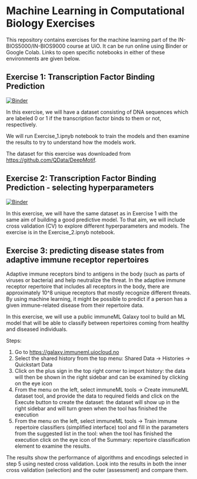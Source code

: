 # Machine Learning in Computational Biology Exercises

This repository contains exercises for the machine learning part of the IN-BIOS5000/IN-BIOS9000 course at UiO. It can be run online using Binder or Google Colab. Links to open specific notebooks in either of these environments are given below.

## Exercise 1: Transcription Factor Binding Prediction

[![Binder](https://mybinder.org/badge_logo.svg)](https://mybinder.org/v2/gh/uio-bmi/machine_learning_in_comp_bio_exercises/main?labpath=Exercise_1.ipnyb)

In this exercise, we will have a dataset consisting of DNA sequences which are labeled 0 or 1 if the transcription factor binds to them or 
not, respectively. 

We will run Exercise_1.ipnyb notebook to train the models and then examine the results to try to understand how the models work.

The dataset for this exercise was downloaded from https://github.com/QData/DeepMotif.

## Exercise 2: Transcription Factor Binding Prediction - selecting hyperparameters

[![Binder](https://mybinder.org/badge_logo.svg)](https://mybinder.org/v2/gh/uio-bmi/machine_learning_in_comp_bio_exercises/main?labpath=Exercise_1.ipnyb)

In this exercise, we will have the same dataset as in Exercise 1 with the same aim of building a good predictive model. To that aim, 
we will include cross validation (CV) to explore different hyperparameters and models. The exercise is in the Exercise_2.ipnyb notebook.

## Exercise 3: predicting disease states from adaptive immune receptor repertoires

Adaptive immune receptors bind to antigens in the body (such as parts of viruses or bacteria) and help neutralize the threat. In the adaptive
immune receptor repertoire that includes all receptors in the body, there are approximately 10^8 unique receptors that mostly recognize 
different threats. By using machine learning, it might be possible to predict if a person has a given immune-related disease from their repertoire data.

In this exercise, we will use a public immuneML Galaxy tool to build an ML model that will be able to classify between repertoires coming from
healthy and diseased individuals.

Steps:

1. Go to https://galaxy.immuneml.uiocloud.no
2. Select the shared history from the top menu: Shared Data -> Histories -> Quickstart Data
3. Click on the plus sign in the top right corner to import history: the data will then be shown in the right sidebar and can be examined by clicking on the eye icon
4. From the menu on the left, select immuneML tools -> Create immuneML dataset tool, and provide the data to required fields and click on the Execute button to create the dataset: the dataset will show up in the right sidebar and will turn green when the tool has finished the execution
5. From the menu on the left, select immuneML tools -> Train immune repertoire classifiers (simplified interface) tool and fill in the parameters from the suggested list in the tool: when the tool has finished the execution click on the eye icon of the Summary: repertoire classification element to examine the results.

The results show the performance of algorithms and encodings selected in step 5 using nested cross validation. Look into the results in both the inner cross validation (selection) and the outer (assessment) and compare them.
